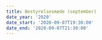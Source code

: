 ```yaml
---
title: Bestyrelsesmøde (september)
date_year: '2020'
date_start: '2020-09-07T19:30:00'
date_end: '2020-09-07T21:30:00'
---
```


